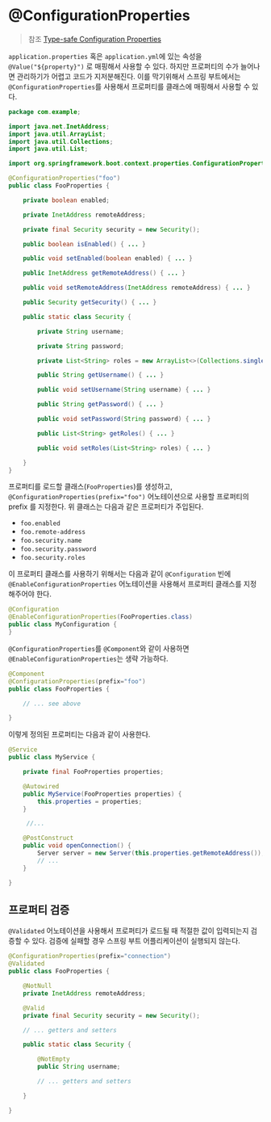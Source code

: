 # @ConfigurationProperties

> 참조 [Type-safe Configuration Properties](https://docs.spring.io/spring-boot/docs/current/reference/html/boot-features-external-config.html)

`application.properties` 혹은 `application.yml`에 있는 속성을 `@Value("${property}")` 로 매핑해서 사용할 수 있다. 하지만 프로퍼티의 수가 늘어나면 관리하기가 어렵고 코드가 지저분해진다. 이를 막기위해서 스프링 부트에서는 `@ConfigurationProperties`를 사용해서 프로퍼티를 클래스에 매핑해서 사용할 수 있다.

```java
package com.example;

import java.net.InetAddress;
import java.util.ArrayList;
import java.util.Collections;
import java.util.List;

import org.springframework.boot.context.properties.ConfigurationProperties;

@ConfigurationProperties("foo")
public class FooProperties {

    private boolean enabled;

    private InetAddress remoteAddress;

    private final Security security = new Security();

    public boolean isEnabled() { ... }

    public void setEnabled(boolean enabled) { ... }

    public InetAddress getRemoteAddress() { ... }

    public void setRemoteAddress(InetAddress remoteAddress) { ... }

    public Security getSecurity() { ... }

    public static class Security {

        private String username;

        private String password;

        private List<String> roles = new ArrayList<>(Collections.singleton("USER"));

        public String getUsername() { ... }

        public void setUsername(String username) { ... }

        public String getPassword() { ... }

        public void setPassword(String password) { ... }

        public List<String> getRoles() { ... }

        public void setRoles(List<String> roles) { ... }

    }
}
```

프로퍼티를 로드할 클래스(`FooProperties`)를 생성하고, `@ConfigurationProperties(prefix="foo")` 어노테이션으로 사용할 프로퍼티의 prefix 를 지정한다. 위 클래스는 다음과 같은 프로퍼티가 주입된다.

- `foo.enabled`
- `foo.remote-address`
- `foo.security.name`
- `foo.security.password`
- `foo.security.roles`

이 프로퍼티 클래스를 사용하기 위해서는 다음과 같이 `@Configuration` 빈에 `@EnableConfigurationProperties` 어노테이션을 사용해서 프로퍼티 클래스를 지정해주어야 한다.

```java
@Configuration
@EnableConfigurationProperties(FooProperties.class)
public class MyConfiguration {
}
```

`@ConfigurationProperties`를 `@Component`와 같이 사용하면 `@EnableConfigurationProperties`는 생략 가능하다.

```java
@Component
@ConfigurationProperties(prefix="foo")
public class FooProperties {

    // ... see above

}
```

이렇게 정의된 프로퍼티는 다음과 같이 사용한다.

```java
@Service
public class MyService {

    private final FooProperties properties;

    @Autowired
    public MyService(FooProperties properties) {
        this.properties = properties;
    }

     //...

    @PostConstruct
    public void openConnection() {
        Server server = new Server(this.properties.getRemoteAddress());
        // ...
    }

}
```

## 프로퍼티 검증

`@Validated` 어노테이션을 사용해서 프로퍼티가 로드될 때 적절한 값이 입력되는지 검증할 수 있다. 검증에 실패할 경우 스프링 부트 어플리케이션이 실행되지 않는다.

```java
@ConfigurationProperties(prefix="connection")
@Validated
public class FooProperties {

    @NotNull
    private InetAddress remoteAddress;

    @Valid
    private final Security security = new Security();

    // ... getters and setters

    public static class Security {

        @NotEmpty
        public String username;

        // ... getters and setters

    }

}
```